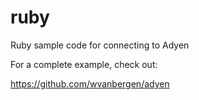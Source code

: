 ruby
====

Ruby sample code for connecting to Adyen

For a complete example, check out:

https://github.com/wvanbergen/adyen
